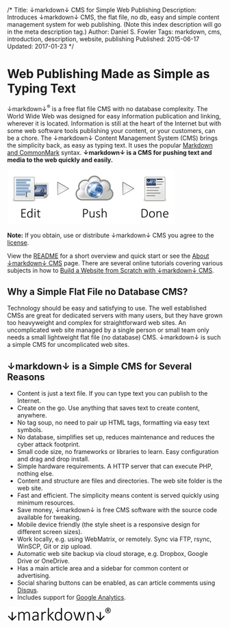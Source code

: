 /*
Title: ↓markdown↓ CMS for Simple Web Publishing
Description: Introduces ↓markdown↓ CMS, the flat file, no db, easy and simple content management system for web publishing. (Note this index description will go in the meta description tag.)
Author: Daniel S. Fowler
Tags: markdown, cms, introduction, description, website, publishing
Published: 2015-06-17
Updated: 2017-01-23
*/

# Web Publishing Made as Simple as Typing Text

↓markdown↓<sup>&reg;</sup> is a free flat file CMS with no database complexity. The World Wide Web was designed for easy information publication and linking, wherever it is located. Information is still at the heart of the Internet but with some web software tools publishing your content, or your customers, can be a chore. The ↓markdown↓ Content Management System (CMS) brings the simplicity back, as easy as typing text. It uses the popular [Markdown and CommonMark](http://commonmark.org/ "CommonMark Home") syntax. **↓markdown↓ is a CMS for pushing text and media to the web quickly and easily.**

![Publishing Content with markdown CMS](/md/images/markdown-cms-web-publishing.png "Easy Web Publishing with ↓markdown↓ CMS")

__Note:__ If you obtain, use or distribute ↓markdown↓ CMS you agree to the [license](/md/markdown-cms-license "↓markdown↓ License").

View the [README](/README "↓markdown↓ CMS README") for a short overview and quick start or see the [About ↓markdown↓ CMS](http://tekeye.uk/md_cms/about-markdown-cms "About ↓markdown↓ CMS and Getting Started") page. There are several online tutorials covering various subjects in how to [Build a Website from Scratch with ↓markdown↓ CMS](http://tekeye.uk/md_cms/build-a-website-from-scratch "How to build a website with ↓markdown↓ CMS").

## Why a Simple Flat File no Database CMS?

Technology should be easy and satisfying to use. The well established CMSs are great for dedicated servers with many users, but they have grown too heavyweight and complex for straightforward web sites. An uncomplicated web site managed by a single person or small team only needs a small lightweight flat file (no database) CMS. ↓markdown↓ is such a simple CMS for uncomplicated web sites.

## ↓markdown↓ is a Simple CMS for Several Reasons

* Content is just a text file. If you can type text you can publish to the Internet.
* Create on the go. Use anything that saves text to create content, anywhere.
* No tag soup, no need to pair up HTML tags, formatting via easy text symbols.
* No database, simplifies set up, reduces maintenance and reduces the cyber attack footprint.
* Small code size, no frameworks or libraries to learn. Easy configuration and drag and drop install.
* Simple hardware requirements. A HTTP server that can execute PHP, nothing else.
* Content and structure are files and directories. The web site folder is the web site. 
* Fast and efficient. The simplicity means content is served quickly using minimum resources.
* Save money, ↓markdown↓ is free CMS software with the source code available for tweaking.
* Mobile device friendly (the style sheet is a responsive design for different screen sizes).
* Work locally, e.g. using WebMatrix, or remotely. Sync via FTP, rsync, WinSCP, Git or zip upload.
* Automatic web site backup via cloud storage, e.g. Dropbox, Google Drive or OneDrive.
* Has a main article area and a sidebar for common content or advertising.
* Social sharing buttons can be enabled, as can article comments using [Disqus](https://disqus.com/ "Disqus Home Page").
* Includes support for [Google Analytics](https://www.google.com/analytics/analytics/ "Google Analytics").

![↓markdown↓ CMS Registered Trademark](/md/images/markdown-reg.png "↓markdown↓ CMS")